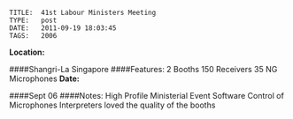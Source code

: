     
    TITLE: 	41st Labour Ministers Meeting	
    TYPE: 	post	
    DATE: 	2011-09-19 18:03:45	
    TAGS: 	2006	


**Location:**




 ####Shangri-La Singapore
####Features:
 2 Booths
 150 Receivers
 35 NG Microphones
**Date:**




 ####Sept 06
####Notes:
 High Profile Ministerial Event Software Control of Microphones Interpreters loved the quality of the booths






















